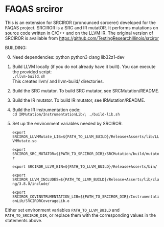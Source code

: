 # FAQAS srciror
This is an extension for SRCIROR (pronounced sorcerer) developed for the FAQAS project.
SRCIROR is a SRC and IR mutatOR. It performs mutations on source code written in C/C++ and on the LLVM IR.
The original version of SRCIROR is available from https://github.com/TestingResearchIllinois/srciror

BUILDING:

  0. Need dependencies:
        python
        python3
        clang
        lib32z1-dev

  1. Build LLVM locally (if you do not already have it built). You can execute the provided script:  
        `./llvm-build.sh`  
    This creates llvm/ and llvm-build/ directories.

  2. Build the SRC mutator. To build SRC mutator, see SRCMutation/README.

  3. Build the IR mutator. To build IR mutator, see IRMutation/README.

  4. Build the IR instrumentation code:  
        `cd IRMutation/InstrumentationLib/; ./build-lib.sh`

  5. Set up the environment variables needed by SRCIROR.
  
        `export SRCIROR_LLVMMutate_LIB=${PATH_TO_LLVM_BUILD}/Release+Asserts/lib/LLVMMutate.so`

        `export SRCIROR_SRC_MUTATOR=${PATH_TO_SRCIROR_DIR}/SRCMutation/build/mutator`

        `export SRCIROR_LLVM_BIN=${PATH_TO_LLVM_BUILD}/Release+Asserts/bin/`

        `export SRCIROR_LLVM_INCLUDES=${PATH_TO_LLVM_BUILD}/Release+Asserts/lib/clang/3.8.0/include/`

        `export SRCIROR_COVINSTRUMENTATION_LIB=${PATH_TO_SRCIROR_DIR}/InstrumentationLib/SRCIRORCoverageLib.o`

  Either set environment variables `PATH_TO_LLVM_BUILD` and `PATH_TO_SRCIROR_DIR`,
  or replace them with the corresponding values in the statements above.

